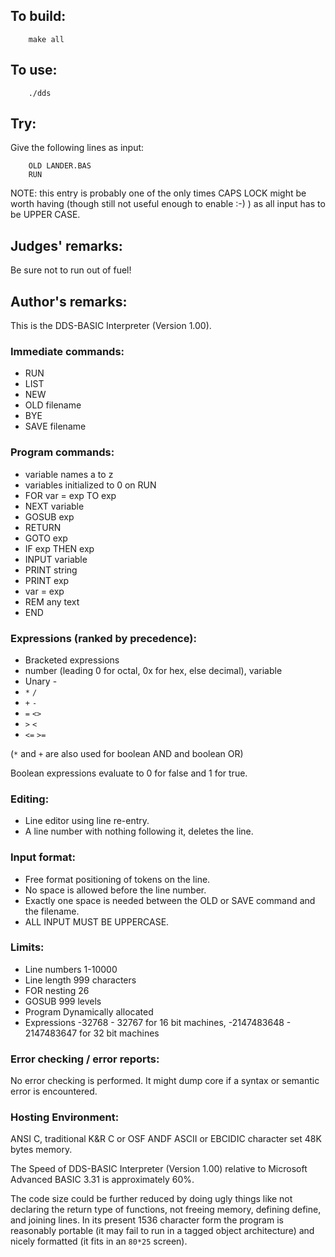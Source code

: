 ## To build:

``` <!---sh-->
    make all
```


## To use:

``` <!---sh-->
    ./dds
```


## Try:

Give the following lines as input:

``` <!---basic-->
    OLD LANDER.BAS
    RUN
```

NOTE: this entry is probably one of the only times CAPS LOCK might be worth
having (though still not useful enough to enable :-) ) as all input has to be
UPPER CASE.


## Judges' remarks:

Be sure not to run out of fuel!


## Author's remarks:

This is the DDS-BASIC Interpreter (Version 1.00).

### Immediate commands:

- RUN
- LIST
- NEW
- OLD filename
- BYE
- SAVE filename

### Program commands:

- variable names a to z
- variables initialized to 0 on RUN
- FOR var = exp TO exp
- NEXT variable
- GOSUB exp
- RETURN
- GOTO exp
- IF exp THEN exp
- INPUT variable
- PRINT string
- PRINT exp
- var = exp
- REM any text
- END

### Expressions (ranked by precedence):

- Bracketed expressions
- number (leading 0 for octal, 0x for hex, else decimal), variable
- Unary -
- `*` `/`
- `+` `-`
- `=` `<>`
- `>` `<`
- `<=` `>=`

(`*` and `+` are also used for boolean AND and boolean OR)

Boolean expressions evaluate to 0 for false and 1 for true.

### Editing:

- Line editor using line re-entry.
- A line number with nothing following it, deletes the line.

### Input format:

- Free format positioning of tokens on the line.
- No space is allowed before the line number.
- Exactly one space is needed between the OLD or SAVE command and the filename.
- ALL INPUT MUST BE UPPERCASE.


### Limits:

- Line numbers		1-10000
- Line length		999 characters
- FOR nesting		26
- GOSUB			999 levels
- Program		Dynamically allocated
- Expressions		-32768 - 32767 for 16 bit machines, -2147483648 - 2147483647 for 32 bit machines

### Error checking / error reports:

No error checking is performed.
It might dump core if a syntax or semantic error is encountered.

### Hosting Environment:

ANSI C, traditional K&R C or OSF ANDF ASCII or EBCIDIC character set 48K bytes
memory.

The Speed of DDS-BASIC Interpreter (Version 1.00) relative to Microsoft Advanced
BASIC 3.31 is approximately 60%.

The code size could be further reduced by doing ugly things like not declaring
the return type of functions, not freeing memory, defining define, and joining
lines.  In its present 1536 character form the program is reasonably portable
(it may fail to run in a tagged object architecture) and nicely formatted (it
fits in an `80*25` screen).


<!--

    Copyright © 1984-2024 by Landon Curt Noll. All Rights Reserved.

    You are free to share and adapt this file under the terms of this license:

	Creative Commons Attribution-ShareAlike 4.0 International (CC BY-SA 4.0)

    For more information, see:

	https://creativecommons.org/licenses/by-sa/4.0/

-->
